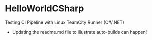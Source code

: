 # HelloWorldCSharp
Testing CI Pipeline with Linux TeamCity Runner (C#/.NET)

- Updating the readme.md file to illustrate auto-builds can happen!
